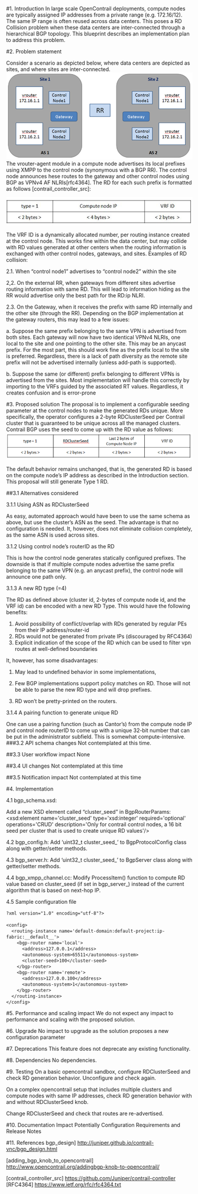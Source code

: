 #1. Introduction
In large scale OpenContrail deployments, compute nodes are typically assigned IP addresses from a private range (e.g. 172.16/12). The same IP range is often reused across data centers. This poses a RD Collision problem when these data centers are inter-connected through a hierarchical BGP topology. This blueprint describes an implementation plan to address this problem.
 
#2. Problem statement

Consider a scenario as depicted below, where data centers are depicted as sites, and where sites are inter-connected.
![](images/schematics-topology.png)
The vrouter-agent module in a compute node advertises its local prefixes using XMPP to the control node (synonymous with a BGP RR). The control node announces  hese routes to the gateway and other control nodes using BGP as VPNv4 AF NLRIs[rfc4364]. The RD for each such prefix is formatted as follows [contrail_controller_src]:

![](images/RD-Prefix.jpg)

The VRF ID is a dynamically allocated number, per routing instance created at the control node. This works fine within the data center, but may collide with RD values generated at other centers when the routing information is exchanged with other control nodes, gateways, and sites. Examples of RD collision:

2.1. When “control node1” advertises to “control node2” within the site

2,2. On the external RR, when gateways from different sites advertise routing information with same RD. This will lead to information hiding as the RR would advertise only the best path for the RD:ip NLRI.

2.3. On the Gateway, when it receives the prefix with same RD internally and the other site (through the RR). Depending on the BGP implementation at the gateway routers, this may lead to a few issues:

a. Suppose the same prefix belonging to the same VPN is advertised from both sites. Each gateway will now have two identical VPNv4 NLRIs, one local to the site and one pointing to the other site. This may be an anycast prefix. For the most part, this should work fine as the prefix local to the site is preferred. Regardless, there is a lack of path diversity as the remote site prefix will not be advertised internally (unless add-path is supported).

b. Suppose the same (or different) prefix belonging to different VPNs is advertised from the sites. Most implementation will handle this correctly by importing to the VRFs guided by the associated RT values. Regardless, it creates confusion and is error-prone

#3. Proposed solution
The proposal is to implement a configurable seeding parameter at the control nodes to make the generated RDs unique. More specifically, the operator configures a 2-byte RDClusterSeed per Contrail cluster that is guaranteed to be unique across all the managed clusters. Contrail BGP uses the seed to come up with the RD value as follows:
![](images/Proposed-RD.png)

The default behavior remains unchanged, that is, the generated RD is based on the compute node’s IP address as described in the Introduction section.  This proposal will still generate Type 1 RD.

##3.1 Alternatives considered

3.1.1 Using ASN as RDClusterSeed


As easy, automated approach would have been to use the same schema as above, but use the cluster’s ASN as the seed. The advantage is that no configuration is needed. It, however, does not eliminate collision completely, as the same ASN is used across sites.

3.1.2 Using control node’s routerID as the RD

This is how the control node generates statically configured prefixes. The downside is that if multiple compute nodes advertise the same prefix belonging to the same VPN (e.g. an anycast prefix), the control node will announce one path only.


3.1.3 A new RD type (=4)

The RD as defined above (cluster id, 2-bytes of compute node id, and the VRF id) can be encoded with a new RD Type. This would have the following benefits:
1. Avoid possibility of conflict/overlap with RDs generated by regular PEs from their IP address/router-id
2. RDs would not be generated from private IPs (discouraged by RFC4364)
3. Explicit indication of the scope of the RD which can be used to filter vpn
routes at well-defined boundaries

It, however, has some disadvantages:

1. May lead to undefined behavior in some implementations,

2. Few BGP implementations support policy matches on RD. Those will not
be able to parse the new RD type and will drop prefixes.

3. RD won’t be pretty-printed on the routers.


3.1.4 A pairing function to generate unique RD

One can use a pairing function (such as Cantor’s) from the compute node IP and control node routerID to come up with a unique 32-bit number that can be put in the administrator subfield. This is somewhat compute-intensive.
###3.2 API schema changes
Not contemplated at this time.

##3.3 User workflow impact
None

##3.4 UI changes
Not contemplated at this time

##3.5 Notification impact
Not contemplated at this time

#4. Implementation

4.1 bgp_schema.xsd: 

Add a new XSD element called “cluster_seed” in BgpRouterParams: <xsd:element name='cluster_seed' type='xsd:integer' required='optional' operations='CRUD' description='Only for contrail control nodes, a 16 bit seed per cluster that is used to create unique RD values'/>

4.2 bgp_config.h: 
Add ‘uint32_t cluster_seed_’ to BgpProtocolConfig class along with getter/setter methods.

4.3 bgp_server.h: 
Add ‘uint32_t cluster_seed_’ to BgpServer class along with getter/setter methods.

4.4 bgp_xmpp_channel.cc: 
Modify ProcessItem() function to compute RD value based on cluster_seed (if set in bgp_server_) instead of the current algorithm that is based on next-hop IP.

4.5 Sample configuration file

    ?xml version="1.0" encoding="utf-8"?>

    <config>
      <routing-instance name='default-domain:default-project:ip-fabric:__default__'>
        <bgp-router name='local'>
          <address>127.0.0.1</address>
          <autonomous-system>65511</autonomous-system>
          <cluster-seed>100</cluster-seed>
        </bgp-router>
        <bgp-router name='remote'>
          <address>127.0.0.100</address>
          <autonomous-system>1</autonomous-system>
        </bgp-router>
      </routing-instance>
    </config>

#5. Performance and scaling impact
We do not expect any impact to performance and scaling with the proposed solution.

#6. Upgrade
No impact to upgrade as the solution proposes a new configuration parameter

#7. Deprecations
This feature does not deprecate any existing functionality.

#8. Dependencies
No dependencies.

#9. Testing
On a basic opencontrail sandbox, configure RDClusterSeed and check RD generation behavior. Unconfigure and check again.

On a complex opencontrail setup that includes multiple clusters and compute nodes with same IP addresses, check RD generation behavior with and without RDClusterSeed knob.

Change RDClusterSeed and check that routes are re-advertised.

#10. Documentation Impact
Potentially Configuration Requirements and Release Notes

#11. References
bgp_design] http://juniper.github.io/contrail-vnc/bgp_design.html

[adding_bgp_knob_to_opencontrail] http://www.opencontrail.org/addingbgp-knob-to-opencontrail/

[contrail_controller_src] https://github.com/Juniper/contrail-controller [RFC4364] https://www.ietf.org/rfc/rfc4364.txt